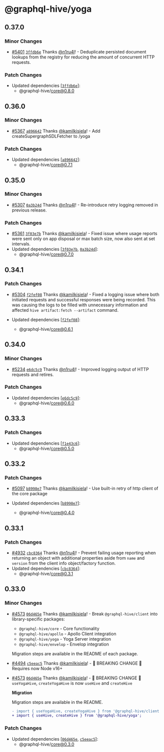 # @graphql-hive/yoga

## 0.37.0

### Minor Changes

- [#5401](https://github.com/kamilkisiela/graphql-hive/pull/5401)
  [`3ffdb6e`](https://github.com/kamilkisiela/graphql-hive/commit/3ffdb6e9466deb3c3aa09eea1445fc4caf698fd5)
  Thanks [@n1ru4l](https://github.com/n1ru4l)! - Deduplicate persisted document lookups from the
  registry for reducing the amount of concurrent HTTP requests.

### Patch Changes

- Updated dependencies
  [[`3ffdb6e`](https://github.com/kamilkisiela/graphql-hive/commit/3ffdb6e9466deb3c3aa09eea1445fc4caf698fd5)]:
  - @graphql-hive/core@0.8.0

## 0.36.0

### Minor Changes

- [#5367](https://github.com/kamilkisiela/graphql-hive/pull/5367)
  [`a896642`](https://github.com/kamilkisiela/graphql-hive/commit/a896642197e6d7779ba7ed71f365dfbd80532282)
  Thanks [@kamilkisiela](https://github.com/kamilkisiela)! - Add createSupergraphSDLFetcher to /yoga

### Patch Changes

- Updated dependencies
  [[`a896642`](https://github.com/kamilkisiela/graphql-hive/commit/a896642197e6d7779ba7ed71f365dfbd80532282)]:
  - @graphql-hive/core@0.7.1

## 0.35.0

### Minor Changes

- [#5307](https://github.com/kamilkisiela/graphql-hive/pull/5307)
  [`0a3b24d`](https://github.com/kamilkisiela/graphql-hive/commit/0a3b24d400770c2cc84642959febb9288ad1c1b7)
  Thanks [@n1ru4l](https://github.com/n1ru4l)! - Re-introduce retry logging removed in previous
  release.

### Patch Changes

- [#5361](https://github.com/kamilkisiela/graphql-hive/pull/5361)
  [`3f03e7b`](https://github.com/kamilkisiela/graphql-hive/commit/3f03e7b3a65707ba8aa04335684f0aa8d261868f)
  Thanks [@kamilkisiela](https://github.com/kamilkisiela)! - Fixed issue where usage reports were
  sent only on app disposal or max batch size, now also sent at set intervals.
- Updated dependencies
  [[`3f03e7b`](https://github.com/kamilkisiela/graphql-hive/commit/3f03e7b3a65707ba8aa04335684f0aa8d261868f),
  [`0a3b24d`](https://github.com/kamilkisiela/graphql-hive/commit/0a3b24d400770c2cc84642959febb9288ad1c1b7)]:
  - @graphql-hive/core@0.7.0

## 0.34.1

### Patch Changes

- [#5304](https://github.com/kamilkisiela/graphql-hive/pull/5304)
  [`f2fef08`](https://github.com/kamilkisiela/graphql-hive/commit/f2fef08e9d1e13cb4a89d3882922db6dc822542e)
  Thanks [@kamilkisiela](https://github.com/kamilkisiela)! - Fixed a logging issue where both
  initiated requests and successful responses were being recorded. This was causing the logs to be
  filled with unnecessary information and affected `hive artifact:fetch --artifact` command.

- Updated dependencies
  [[`f2fef08`](https://github.com/kamilkisiela/graphql-hive/commit/f2fef08e9d1e13cb4a89d3882922db6dc822542e)]:
  - @graphql-hive/core@0.6.1

## 0.34.0

### Minor Changes

- [#5234](https://github.com/kamilkisiela/graphql-hive/pull/5234)
  [`e6dc5c9`](https://github.com/kamilkisiela/graphql-hive/commit/e6dc5c9df34c30c52555b27b0bca50e0be75480b)
  Thanks [@n1ru4l](https://github.com/n1ru4l)! - Improved logging output of HTTP requests and
  retires.

### Patch Changes

- Updated dependencies
  [[`e6dc5c9`](https://github.com/kamilkisiela/graphql-hive/commit/e6dc5c9df34c30c52555b27b0bca50e0be75480b)]:
  - @graphql-hive/core@0.6.0

## 0.33.3

### Patch Changes

- Updated dependencies
  [[`f1e43c6`](https://github.com/kamilkisiela/graphql-hive/commit/f1e43c641f3ebac931839c7dfbdcb3a885167562)]:
  - @graphql-hive/core@0.5.0

## 0.33.2

### Patch Changes

- [#5097](https://github.com/kamilkisiela/graphql-hive/pull/5097)
  [`b8998e7`](https://github.com/kamilkisiela/graphql-hive/commit/b8998e7ead84a2714d13678aaf1e349e648eb90a)
  Thanks [@kamilkisiela](https://github.com/kamilkisiela)! - Use built-in retry of http client of
  the core package

- Updated dependencies
  [[`b8998e7`](https://github.com/kamilkisiela/graphql-hive/commit/b8998e7ead84a2714d13678aaf1e349e648eb90a)]:
  - @graphql-hive/core@0.4.0

## 0.33.1

### Patch Changes

- [#4932](https://github.com/kamilkisiela/graphql-hive/pull/4932)
  [`cbc8364`](https://github.com/kamilkisiela/graphql-hive/commit/cbc836488b4acfb618fd877005ecf0126f1706b6)
  Thanks [@n1ru4l](https://github.com/n1ru4l)! - Prevent failing usage reporting when returning an
  object with additional properties aside from `name` and `version` from the client info
  object/factory function.
- Updated dependencies
  [[`cbc8364`](https://github.com/kamilkisiela/graphql-hive/commit/cbc836488b4acfb618fd877005ecf0126f1706b6)]:
  - @graphql-hive/core@0.3.1

## 0.33.0

### Minor Changes

- [#4573](https://github.com/kamilkisiela/graphql-hive/pull/4573)
  [`06d465e`](https://github.com/kamilkisiela/graphql-hive/commit/06d465e882b569b6d0dbd5b271d2d98aafaec0b1)
  Thanks [@kamilkisiela](https://github.com/kamilkisiela)! - Break `@graphql-hive/client` into
  library-specific packages:

  - `@graphql-hive/core` - Core functionality
  - `@graphql-hive/apollo` - Apollo Client integration
  - `@graphql-hive/yoga` - Yoga Server integration
  - `@graphql-hive/envelop` - Envelop integration

  Migration steps are available in the README of each package.

- [#4494](https://github.com/kamilkisiela/graphql-hive/pull/4494)
  [`c5eeac5`](https://github.com/kamilkisiela/graphql-hive/commit/c5eeac5ccef9e2dcc3c8bb33deec0fb95af9552e)
  Thanks [@kamilkisiela](https://github.com/kamilkisiela)! - 🚨 BREAKING CHANGE 🚨 Requires now Node
  v16+

- [#4573](https://github.com/kamilkisiela/graphql-hive/pull/4573)
  [`06d465e`](https://github.com/kamilkisiela/graphql-hive/commit/06d465e882b569b6d0dbd5b271d2d98aafaec0b1)
  Thanks [@kamilkisiela](https://github.com/kamilkisiela)! - 🚨 BREAKING CHANGE 🚨 `useYogaHive`,
  `createYogaHive` is now `useHive` and `createHive`

  **Migration**

  Migration steps are available in the README.

  ```diff
  - import { useYogaHive, createYogaHive } from '@graphql-hive/client';
  + import { useHive, createHive } from '@graphql-hive/yoga';
  ```

### Patch Changes

- Updated dependencies
  [[`06d465e`](https://github.com/kamilkisiela/graphql-hive/commit/06d465e882b569b6d0dbd5b271d2d98aafaec0b1),
  [`c5eeac5`](https://github.com/kamilkisiela/graphql-hive/commit/c5eeac5ccef9e2dcc3c8bb33deec0fb95af9552e)]:
  - @graphql-hive/core@0.3.0
